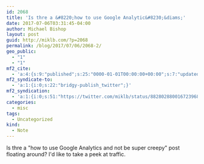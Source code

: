 ```yaml
---
id: 2068
title: 'Is thre a &#8220;how to use Google Analytic&#8230;&diams;'
date: 2017-07-06T03:31:45-04:00
author: Michael Bishop
layout: post
guid: http://miklb.com/?p=2068
permalink: /blog/2017/07/06/2068-2/
geo_public:
  - "1"
  - "1"
mf2_cite:
  - 'a:4:{s:9:"published";s:25:"0000-01-01T00:00:00+00:00";s:7:"updated";s:25:"0000-01-01T00:00:00+00:00";s:8:"category";a:1:{i:0;s:0:"";}s:6:"author";a:0:{}}'
mf2_syndicate-to:
  - 'a:1:{i:0;s:22:"bridgy-publish_twitter";}'
mf2_syndication:
  - 'a:1:{i:0;s:51:"https://twitter.com/miklb/status/882802880016723968";}'
categories:
  - misc
tags:
  - Uncategorized
kind:
  - Note
---
```

Is thre a "how to use Google Analytics and not be super creepy" post floating around? I'd like to take a peek at traffic.